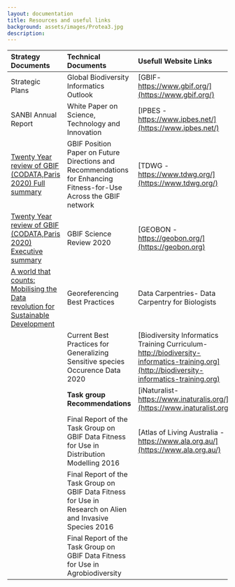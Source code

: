 ```yaml
---
layout: documentation
title: Resources and useful links
background: assets/images/Protea3.jpg
description: 
---
```


| Strategy Documents     | Technical Documents     |Usefull Website Links     |
| :--------------------- | :---------------------- | :----------------------- |
| Strategic Plans|Global Biodiversity Informatics Outlook|[GBIF-https://www.gbif.org/](https://www.gbif.org/)|
|SANBI Annual Report| White Paper on Science, Technology and Innovation|[IPBES - https://www.ipbes.net/](https://www.ipbes.net/)
|[Twenty Year review of GBIF (CODATA,Paris 2020) Full summary](https://github.com/gbif/hp-sanbi/blob/master/assets/images/CODATA%20GBIF%20REVIEW%20FULL%20REPORT%20FINAL%20(1).pdf)|GBIF Position Paper on Future Directions and Recommendations for Enhancing Fitness-for-Use Across the GBIF network|[TDWG - https://www.tdwg.org/](https://www.tdwg.org/)|
|[Twenty Year review of GBIF (CODATA,Paris 2020) Executive summary](https://github.com/gbif/hp-sanbi/blob/master/assets/images/CODATA%20GBIF%20REVIEW%20EXECUTIVE%20SUMMARY%20FINAL%20(1).pdf)|GBIF Science Review 2020|[GEOBON - https://geobon.org/](https://geobon.org)|
|[A world that counts: Mobilising the Data revolution for Sustainable Development](https://github.com/gbif/hp-sanbi/blob/master/assets/images/A-World-That-Counts.pdf)|Georeferencing Best Practices|Data Carpentries- Data Carpentry for Biologists|
||Current Best Practices for Generalizing Sensitive species Occurence Data 2020 |[Biodiversity Informatics Training Curriculum-http://biodiversity-informatics-training.org](http://biodiversity-informatics-training.org)|
||**Task group Recommendations**|[iNaturalist-https://www.inaturalis.org/](https://www.inaturalist.org/)|
||Final Report of the Task Group on GBIF Data Fitness for Use in Distribution Modelling 2016|[Atlas of Living Australia - https://www.ala.org.au/](https://www.ala.org.au/)|
||Final Report of the Task Group on GBIF Data Fitness for Use in Research on Alien and Invasive Species 2016||
||Final Report of the Task Group on GBIF Data Fitness for Use in Agrobiodiversity||
                                                                                                   

